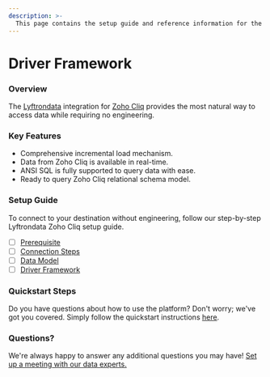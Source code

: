 ```yaml
---
description: >-
  This page contains the setup guide and reference information for the Zoho Cliq source connector.
---
```


# Driver Framework

### Overview

The [Lyftrondata](https://www.lyftrondata.com/) integration for [Zoho Cliq](https://www.lyftrondata.com/integration/business-analytics/zoho-cliq/) provides the most natural way to access data while requiring no engineering.

### Key Features

* Comprehensive incremental load mechanism.
* Data from Zoho Cliq is available in real-time.&#x20;
* ANSI SQL is fully supported to query data with ease.
* Ready to query Zoho Cliq relational schema model.

### Setup Guide

To connect to your destination without engineering, follow our step-by-step Lyftrondata Zoho Cliq setup guide.

* [ ] [Prerequisite](../prerequisite.md)
* [ ] [Connection Steps](../connection-steps.md)
* [ ] [Data Model](../data-model/erd.md)
* [ ] [Driver Framework](../driver-framework/)

### Quickstart Steps

Do you have questions about how to use the platform? Don't worry; we've got you covered. Simply follow the quickstart instructions [here](../driver-framework/README.md).

### Questions? <a href="#questions" id="questions"></a>

We're always happy to answer any additional questions you may have! [Set up a meeting with our data experts.](https://www.lyftrondata.com/book-a-meeting/)


